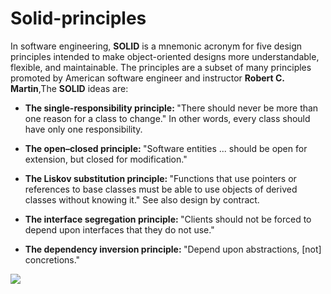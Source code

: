 # Solid-principles

In software engineering, <b>SOLID</b> is a mnemonic acronym for five design principles intended to make object-oriented designs more understandable, flexible, and maintainable. The principles are a subset of many principles promoted by American software engineer and instructor <b>Robert C. Martin</b>,The <b>SOLID</b> ideas are:

- <b>The single-responsibility principle: </b>"There should never be more than one reason for a class to change." In other words, every class should have only one responsibility.

- <b>The open–closed principle: </b>"Software entities ... should be open for extension, but closed for modification."

- <b>The Liskov substitution principle: </b>"Functions that use pointers or references to base classes must be able to use objects of derived classes without knowing it." See also design by contract.

- <b>The interface segregation principle: </b>"Clients should not be forced to depend upon interfaces that they do not use."

- <b>The dependency inversion principle: </b>"Depend upon abstractions, [not] concretions."

 ![](https://www.brahmatechnolab.com/wp-content/uploads/2022/03/1_OzwARbvHUg1RlZ7LYyLCrg.png)
